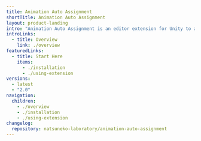 ```yaml
---
title: Animation Auto Assignment
shortTitle: Animation Auto Assignment
layout: product-landing
intro: "Animation Auto Assignment is an editor extension for Unity to automatically re-assign animation clips to the object based on the hierarchy movements of the animation clip."
introLinks:
  - title: Overview
    link: ./overview
featuredLinks:
  - title: Start Here
    items:
      - ./installation
      - ./using-extension
versions:
  - latest
  - "2.0"
navigation:
  children:
    - ./overview
    - ./installation
    - ./using-extension
changelog:
  repository: natsuneko-laboratory/animation-auto-assignment
---
```

